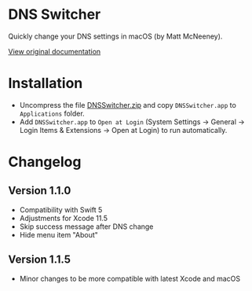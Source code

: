 # DNS Switcher
Quickly change your DNS settings in macOS (by Matt McNeeney).

[View original documentation](http://mattmcneeney.github.io/DNSSwitcher/)

# Installation
- Uncompress the file [DNSSwitcher.zip](DNSSwitcher.zip) and copy ```DNSSwitcher.app``` to ```Applications``` folder.
- Add ```DNSSwitcher.app``` to ```Open at Login``` (System Settings -> General ->  Login Items & Extensions -> Open at Login) to run automatically.

# Changelog
## Version 1.1.0
- Compatibility with Swift 5
- Adjustments for Xcode 11.5
- Skip success message after DNS change
- Hide menu item "About"
## Version 1.1.5
- Minor changes to be more compatible with latest Xcode and macOS
